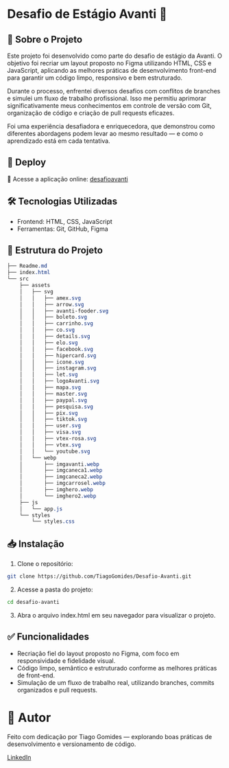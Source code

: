 # Desafio de Estágio Avanti 🚀

## 📌 Sobre o Projeto
Este projeto foi desenvolvido como parte do desafio de estágio da Avanti. O objetivo foi recriar um layout proposto no Figma utilizando HTML, CSS e JavaScript, aplicando as melhores práticas de desenvolvimento front-end para garantir um código limpo, responsivo e bem estruturado.

Durante o processo, enfrentei diversos desafios com conflitos de branches e simulei um fluxo de trabalho profissional. Isso me permitiu aprimorar significativamente meus conhecimentos em controle de versão com Git, organização de código e criação de pull requests eficazes.

Foi uma experiência desafiadora e enriquecedora, que demonstrou como diferentes abordagens podem levar ao mesmo resultado — e como o aprendizado está em cada tentativa.

## 🚀 Deploy
🔗 Acesse a aplicação online: [desafioavanti](https://desafioavanti.netlify.app/)

## 🛠 Tecnologias Utilizadas
- Frontend: HTML, CSS, JavaScript
- Ferramentas: Git, GitHub, Figma

## 📂 Estrutura do Projeto

```css
├── Readme.md
├── index.html
└── src
    ├── assets
    │   ├── svg
    │   │   ├── amex.svg
    │   │   ├── arrow.svg
    │   │   ├── avanti-fooder.svg
    │   │   ├── boleto.svg
    │   │   ├── carrinho.svg
    │   │   ├── co.svg
    │   │   ├── details.svg
    │   │   ├── elo.svg
    │   │   ├── facebook.svg
    │   │   ├── hipercard.svg
    │   │   ├── icone.svg
    │   │   ├── instagram.svg
    │   │   ├── let.svg
    │   │   ├── logoAvanti.svg
    │   │   ├── mapa.svg
    │   │   ├── master.svg
    │   │   ├── paypal.svg
    │   │   ├── pesquisa.svg
    │   │   ├── pix.svg
    │   │   ├── tiktok.svg
    │   │   ├── user.svg
    │   │   ├── visa.svg
    │   │   ├── vtex-rosa.svg
    │   │   ├── vtex.svg
    │   │   └── youtube.svg
    │   └── webp
    │       ├── imgavanti.webp
    │       ├── imgcaneca1.webp
    │       ├── imgcaneca2.webp
    │       ├── imgcarrosel.webp
    │       ├── imghero.webp
    │       └── imghero2.webp
    ├── js
    │   └── app.js
    └── styles
        └── styles.css
```
## 📥 Instalação
1. Clone o repositório:
```bash
git clone https://github.com/TiagoGomides/Desafio-Avanti.git
```

2. Acesse a pasta do projeto:
```bash
cd desafio-avanti
```
3. Abra o arquivo index.html em seu navegador para visualizar o projeto.

## ✅ Funcionalidades
- Recriação fiel do layout proposto no Figma, com foco em responsividade e fidelidade visual.
- Código limpo, semântico e estruturado conforme as melhores práticas de front-end.
- Simulação de um fluxo de trabalho real, utilizando branches, commits organizados e pull requests.

# 👤 Autor
Feito com dedicação por Tiago Gomides — explorando boas práticas de desenvolvimento e versionamento de código.

[LinkedIn](https://www.linkedin.com/in/gomides-tiago/) 